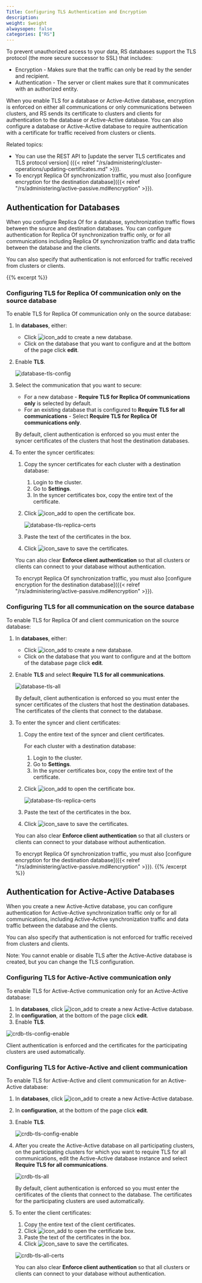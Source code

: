 ```yaml
---
Title: Configuring TLS Authentication and Encryption
description:
weight: $weight
alwaysopen: false
categories: ["RS"]
---
```

To prevent unauthorized access to your data, RS databases support the TLS protocol
(the more secure successor to SSL) that includes:

- Encryption - Makes sure that the traffic can only be read by the sender and
  recipient.
- Authentication - The server or client makes sure that it communicates with an
  authorized entity.

When you enable TLS for a database or Active-Active database, encryption is enforced on either all
communications or only communications between clusters, and RS sends its certificate
to clusters and clients for authentication to the database or Active-Active database. You can also
configure a database or Active-Active database to require authentication with a certificate for traffic
received from clusters or clients.

Related topics:

- You can use the REST API to [update the server TLS certificates and TLS protocol version]
  ({{< relref "/rs/administering/cluster-operations/updating-certificates.md" >}}).
- To encrypt Replica Of synchronization traffic, you must also [configure encryption
  for the destination database]({{< relref "/rs/administering/active-passive.md#encryption" >}}).

## Authentication for Databases

When you configure Replica Of for a database, synchronization traffic flows between the
source and destination databases. You can
configure authentication for Replica Of synchronization traffic only, or for all
communications including Replica Of synchronization traffic and data traffic between
the database and the clients.

You can also specify that authentication is not enforced for traffic received from
clusters or clients.

{{% excerpt %}}

### Configuring TLS for Replica Of communication only on the source database

To enable TLS for Replica Of communication only on the source database:

1. In **databases**, either:
    - Click ![icon_add](/images/rs/icon_add.png "Add") to create a new database.
    - Click on the database that you want to configure and at the bottom of the
    page click **edit**.
1. Enable **TLS**.

    ![database-tls-config](/images/rs/database-tls-config.png "Database TLS Configuration")

1. Select the communication that you want to secure:
    - For a new database - **Require TLS for Replica Of communications only** is
    selected by default.
    - For an existing database that is configured to **Require TLS for all
    communications** - Select **Require TLS for Replica Of communications only**.

    By default, client authentication is enforced so you must enter the syncer certificates
    of the clusters that host the destination databases.

1. To enter the syncer certificates:
    1. Copy the syncer certificates for each cluster with a destination database:
        1. Login to the cluster.
        1. Go to **Settings**.
        1. In the syncer certificates box, copy the entire text of the certificate.
    1. Click ![icon_add](/images/rs/icon_add.png "Add") to open the certificate box.

        ![database-tls-replica-certs](/images/rs/database-tls-replica-certs.png
        "Database TLS Configuration")

    1. Paste the text of the certificates in the box.
    1. Click ![icon_save](/images/rs/icon_save.png "Save")
    to save the certificates.

    You can also clear **Enforce client authentication** so that all clusters or
    clients can connect to your database without authentication.

    To encrypt Replica Of synchronization traffic, you must also [configure encryption
    for the destination database]({{< relref "/rs/administering/active-passive.md#encryption" >}}).

### Configuring TLS for all communication on the source database

To enable TLS for Replica Of and client communication on the source database:

1. In **databases**, either:
    - Click ![icon_add](/images/rs/icon_add.png "Add")
    to create a new database.
    - Click on the database that you want to configure and at the bottom of the
    database page click **edit**.
1. Enable **TLS** and select **Require TLS for all communications**.

    ![database-tls-all](/images/rs/database-tls-all.png "database-tls-all")

    By default, client authentication is enforced so you must enter the syncer
    certificates of the clusters that host the destination databases.
    The certificates of the clients that connect to the database.

1. To enter the syncer and client certificates:
    1. Copy the entire text of the syncer and client certificates.

        For each cluster with a destination database:

        1. Login to the cluster.
        1. Go to **Settings**.
        1. In the syncer certificates box, copy the entire text of the certificate.
    1. Click ![icon_add](/images/rs/icon_add.png "Add")
    to open the certificate box.

        ![database-tls-replica-certs](/images/rs/database-tls-replica-certs.png
        "Database TLS Configuration")

    1. Paste the text of the certificates in the box.
    1. Click ![icon_save](/images/rs/icon_save.png "Save")
    to save the certificates.

    You can also clear **Enforce client authentication** so that all clusters or
    clients can connect to your database without authentication.

    To encrypt Replica Of synchronization traffic, you must also [configure encryption
    for the destination database]({{< relref "/rs/administering/active-passive.md#encryption" >}}).
{{% /excerpt %}}

## Authentication for Active-Active Databases

When you create a new Active-Active database, you can configure authentication for Active-Active synchronization
traffic only or for all communications, including Active-Active synchronization traffic and
data traffic between the database and the clients.

You can also specify that authentication is not enforced for traffic received from
clusters and clients.

Note: You cannot enable or disable TLS after the Active-Active database is created, but you can change
the TLS configuration.

### Configuring TLS for Active-Active communication only

To enable TLS for Active-Active communication only for an Active-Active database:

1. In **databases**, click ![icon_add](/images/rs/icon_add.png "Add")
    to create a new Active-Active database.
1. In **configuration**, at the bottom of the page click **edit**.
1. Enable **TLS**.

![crdb-tls-config-enable](/images/rs/crdb-tls-config-enable.png "crdb-tls-config-enable")

Client authentication is enforced and the certificates for the participating clusters
are used automatically.

### Configuring TLS for Active-Active and client communication

To enable TLS for Active-Active and client communication for an Active-Active database:

1. In **databases**, click ![icon_add](/images/rs/icon_add.png "Add")
    to create a new Active-Active database.
1. In **configuration**, at the bottom of the page click **edit**.
1. Enable **TLS**.

    ![crdb-tls-config-enable](/images/rs/crdb-tls-config-enable.png "crdb-tls-config-enable")

1. After you create the Active-Active database on all participating clusters, on the participating clusters
    for which you want to require TLS for all communications, edit the Active-Active database instance and
    select **Require TLS for all communications**.

    ![crdb-tls-all](/images/rs/crdb-tls-all.png "crdb-tls-all")

    By default, client authentication is enforced so you must enter the certificates
    of the clients that connect to the database. The certificates for the participating
    clusters are used automatically.

1. To enter the client certificates:
    1. Copy the entire text of the client certificates.
    1. Click ![icon_add](/images/rs/icon_add.png "Add")
    to open the certificate box.
    1. Paste the text of the certificates in the box.
    1. Click ![icon_save](/images/rs/icon_save.png "Save")
    to save the certificates.

    ![crdb-tls-all-certs](/images/rs/crdb-tls-all-certs.png "crdb-tls-all-certs")

    You can also clear **Enforce client authentication** so that all clusters or clients
    can connect to your database without authentication.
